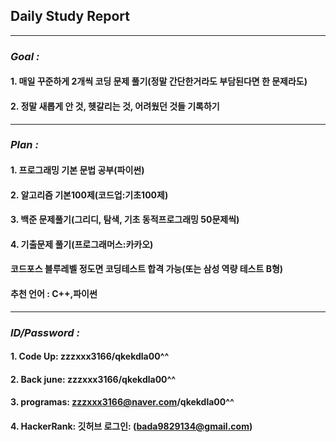 
## **Daily Study Report**

***

### *Goal :*

#### 1. 매일 꾸준하게 2개씩 코딩 문제 풀기(정말 간단한거라도 부담된다면 한 문제라도)

#### 2. 정말 새롭게 안 것, 헷갈리는 것, 어려웠던 것들 기록하기

***
### *Plan :*
#### 1. 프로그래밍 기본 문법 공부(파이썬)
#### 2. 알고리즘 기본100제(코드업:기초100제)
#### 3. 백준 문제풀기(그리디, 탐색, 기초 동적프로그래밍 50문제씩)
#### 4. 기출문제 풀기(프로그래머스:카카오)
#### 코드포스 블루레벨 정도면 코딩테스트 합격 가능(또는 삼성 역량 테스트 B형)
#### 추천 언어 : C++,파이썬
***

### *ID/Password :*

#### 1. Code Up: zzzxxx3166/qkekdla00^^

#### 2. Back june: zzzxxx3166/qkekdla00^^

#### 3. programas: zzzxxx3166@naver.com/qkekdla00^^

#### 4. HackerRank: 깃허브 로그인: (bada9829134@gmail.com)
